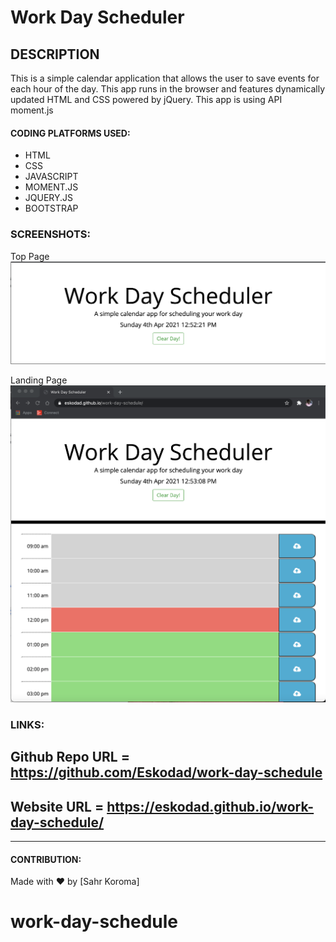 # Work Day Scheduler

## DESCRIPTION

This is a simple calendar application that allows the user to save events for 
each hour of the day.
This app runs in the browser and features dynamically updated HTML and CSS 
powered by jQuery.
This app is using API moment.js

#### CODING PLATFORMS USED:

- HTML
- CSS
- JAVASCRIPT
- MOMENT.JS
- JQUERY.JS
- BOOTSTRAP

### SCREENSHOTS:
Top Page
![Top Page](./assets/images/top-page.png)

Landing Page
![Landing Page Page](./assets/images/landing-page.png)

### LINKS:


## Github Repo URL = https://github.com/Eskodad/work-day-schedule


## Website URL = https://eskodad.github.io/work-day-schedule/

---

#### CONTRIBUTION:

Made with ❤️ by
[Sahr Koroma]

# work-day-schedule
